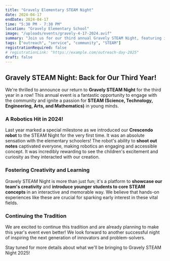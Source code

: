 ```yaml
---
title: "Gravely Elementary STEAM Night"
date: 2024-04-17
endDate: 2024-04-17
time: "5:30 PM - 7:30 PM"
location: "Gravely Elementary School"
image: "/uploads/events/gravely-4-17-2024.avif"
summary: "Join us for our third annual Gravely STEAM Night, featuring interactive robotics demonstrations and exciting STEAM activities!"
tags: ["outreach", "service", "community", "STEAM"]
registrationRequired: false
# registrationLink: "https://example.com/outreach-day-2025"
draft: false
---
```

## Gravely STEAM Night: Back for Our Third Year!

We're thrilled to announce our return to **Gravely STEAM Night** for the third year in a row! This annual event is a fantastic opportunity to engage with the community and ignite a passion for **STEAM (Science, Technology, Engineering, Arts, and Mathematics)** in young minds.

### A Robotics Hit in 2024!

Last year marked a special milestone as we introduced our **Crescendo robot** to the STEAM Night for the very first time. It was an absolute sensation with the elementary schoolers! The robot's ability to **shoot out notes** captivated everyone, making robotics an engaging and accessible concept. It was incredibly rewarding to see the children's excitement and curiosity as they interacted with our creation.

### Fostering Creativity and Learning

Gravely STEAM Night is more than just fun; it's a platform to **showcase our team's creativity** and **introduce younger students to core STEAM concepts** in an interactive and memorable way. We believe that hands-on experiences like these are crucial for sparking early interest in these vital fields.

### Continuing the Tradition

We are excited to continue this tradition and are already planning to make this year's event even better! We look forward to another successful night of inspiring the next generation of innovators and problem-solvers.

Stay tuned for more details about what we'll be bringing to Gravely STEAM Night 2025!